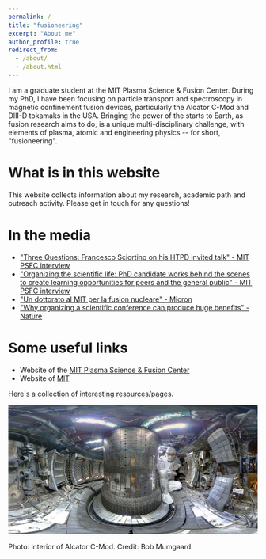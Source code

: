 ```yaml
---
permalink: /
title: "fusioneering"
excerpt: "About me"
author_profile: true
redirect_from: 
  - /about/
  - /about.html
---
```


I am a graduate student at the MIT Plasma Science & Fusion Center. During my PhD, I have been focusing on particle transport and spectroscopy in magnetic confinement fusion devices, particularly the Alcator C-Mod and DIII-D tokamaks in the USA. Bringing the power of the starts to Earth, as fusion research aims to do, is a unique multi-disciplinary challenge, with elements of plasma, atomic and engineering physics -- for short, "fusioneering".


What is in this website
=======================
This website collects information about my research, academic path and outreach activity. Please get in touch for any questions!



In the media
============
* ["Three Questions: Francesco Sciortino on his HTPD invited talk" - MIT PSFC interview](https://www.psfc.mit.edu/news/2020/three-questions-francesco-sciortino-on-his-htpd-invited-talk)
* ["Organizing the scientific life: PhD candidate works behind the scenes to create learning opportunities for peers and the general public" - MIT PSFC interview](https://www.psfc.mit.edu/news/2018/francesco-sciortino-organizing-the-scientific-life)
* ["Un dottorato al MIT per la fusion nucleare" - Micron](https://www.rivistamicron.it/approfondimenti/un-dottorato-al-mit-per-la-fusione-nucleare/)
* ["Why organizing a scientific conference can produce huge benefits" - Nature](https://www.nature.com/articles/d41586-018-05714-9?utm_source=fbk_nnc&utm_medium=social&utm_campaign=naturenews&sf193884577=1)


Some useful links
=================

* Website of the [MIT Plasma Science & Fusion Center](https://www.psfc.mit.edu/)
* Website of [MIT](www.mit.edu)


Here's a collection of [interesting resources/pages](http://fsciortino.github.io/pages/interesting_things.md).

<img src="images/cmod_fig.png" width="800" />

Photo: interior of Alcator C-Mod. Credit: Bob Mumgaard.
